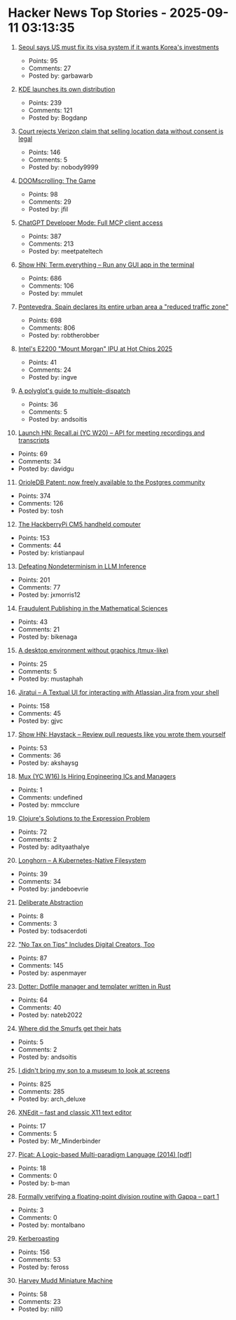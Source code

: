 # Hacker News Top Stories - 2025-09-11 03:13:35

1. [Seoul says US must fix its visa system if it wants Korea's investments](https://english.hani.co.kr/arti/english_edition/e_international/1218025.html)
   - Points: 95
   - Comments: 27
   - Posted by: garbawarb

2. [KDE launches its own distribution](https://lwn.net/SubscriberLink/1037166/caa6979c16a99c9e/)
   - Points: 239
   - Comments: 121
   - Posted by: Bogdanp

3. [Court rejects Verizon claim that selling location data without consent is legal](https://arstechnica.com/tech-policy/2025/09/court-rejects-verizon-claim-that-selling-location-data-without-consent-is-legal/)
   - Points: 146
   - Comments: 5
   - Posted by: nobody9999

4. [DOOMscrolling: The Game](https://ironicsans.ghost.io/doomscrolling-the-game/)
   - Points: 98
   - Comments: 29
   - Posted by: jfil

5. [ChatGPT Developer Mode: Full MCP client access](https://platform.openai.com/docs/guides/developer-mode)
   - Points: 387
   - Comments: 213
   - Posted by: meetpateltech

6. [Show HN: Term.everything – Run any GUI app in the terminal](https://github.com/mmulet/term.everything)
   - Points: 686
   - Comments: 106
   - Posted by: mmulet

7. [Pontevedra, Spain declares its entire urban area a "reduced traffic zone"](https://www.greeneuropeanjournal.eu/made-for-people-not-cars-reclaiming-european-cities/)
   - Points: 698
   - Comments: 806
   - Posted by: robtherobber

8. [Intel's E2200 "Mount Morgan" IPU at Hot Chips 2025](https://chipsandcheese.com/p/intels-e2200-mount-morgan-ipu-at)
   - Points: 41
   - Comments: 24
   - Posted by: ingve

9. [A polyglot's guide to multiple-dispatch](https://eli.thegreenplace.net/2016/a-polyglots-guide-to-multiple-dispatch/)
   - Points: 36
   - Comments: 5
   - Posted by: andsoitis

10. [Launch HN: Recall.ai (YC W20) – API for meeting recordings and transcripts](undefined)
   - Points: 69
   - Comments: 34
   - Posted by: davidgu

11. [OrioleDB Patent: now freely available to the Postgres community](https://supabase.com/blog/orioledb-patent-free)
   - Points: 374
   - Comments: 126
   - Posted by: tosh

12. [The HackberryPi CM5 handheld computer](https://github.com/ZitaoTech/HackberryPiCM5)
   - Points: 153
   - Comments: 44
   - Posted by: kristianpaul

13. [Defeating Nondeterminism in LLM Inference](https://thinkingmachines.ai/blog/defeating-nondeterminism-in-llm-inference/)
   - Points: 201
   - Comments: 77
   - Posted by: jxmorris12

14. [Fraudulent Publishing in the Mathematical Sciences](https://arxiv.org/abs/2509.07257)
   - Points: 43
   - Comments: 21
   - Posted by: bikenaga

15. [A desktop environment without graphics (tmux-like)](https://github.com/Julien-cpsn/desktop-tui)
   - Points: 25
   - Comments: 5
   - Posted by: mustaphah

16. [Jiratui – A Textual UI for interacting with Atlassian Jira from your shell](https://jiratui.sh/)
   - Points: 158
   - Comments: 45
   - Posted by: gjvc

17. [Show HN: Haystack – Review pull requests like you wrote them yourself](https://haystackeditor.com)
   - Points: 53
   - Comments: 36
   - Posted by: akshaysg

18. [Mux (YC W16) Is Hiring Engineering ICs and Managers](https://mux.com/jobs)
   - Points: 1
   - Comments: undefined
   - Posted by: mmcclure

19. [Clojure's Solutions to the Expression Problem](https://www.infoq.com/presentations/Clojure-Expression-Problem/)
   - Points: 72
   - Comments: 2
   - Posted by: adityaathalye

20. [Longhorn – A Kubernetes-Native Filesystem](https://vegard.blog.engen.priv.no/?p=518)
   - Points: 39
   - Comments: 34
   - Posted by: jandeboevrie

21. [Deliberate Abstraction](https://entropicthoughts.com/deliberate-abstraction)
   - Points: 8
   - Comments: 3
   - Posted by: todsacerdoti

22. ["No Tax on Tips" Includes Digital Creators, Too](https://www.hollywoodreporter.com/business/business-news/no-tax-on-tips-guidance-creators-trump-treasury-1236366513/)
   - Points: 87
   - Comments: 145
   - Posted by: aspenmayer

23. [Dotter: Dotfile manager and templater written in Rust](https://github.com/SuperCuber/dotter)
   - Points: 64
   - Comments: 40
   - Posted by: nateb2022

24. [Where did the Smurfs get their hats](https://www.pipelinecomics.com/beginning-bd-smurfs-hats-origin/)
   - Points: 5
   - Comments: 2
   - Posted by: andsoitis

25. [I didn't bring my son to a museum to look at screens](https://sethpurcell.com/writing/screens-in-museums/)
   - Points: 825
   - Comments: 285
   - Posted by: arch_deluxe

26. [XNEdit – fast and classic X11 text editor](https://www.unixwork.de/xnedit/)
   - Points: 17
   - Comments: 5
   - Posted by: Mr_Minderbinder

27. [Picat: A Logic-based Multi-paradigm Language (2014) [pdf]](https://logicprogramming.org/wp-content/uploads/2014/07/alp14.pdf)
   - Points: 18
   - Comments: 0
   - Posted by: b-man

28. [Formally verifying a floating-point division routine with Gappa – part 1](https://community.arm.com/arm-community-blogs/b/embedded-and-microcontrollers-blog/posts/formally-verifying-a-floating-point-division-routine-with-gappa-p1)
   - Points: 3
   - Comments: 0
   - Posted by: montalbano

29. [Kerberoasting](https://blog.cryptographyengineering.com/2025/09/10/kerberoasting/)
   - Points: 156
   - Comments: 53
   - Posted by: feross

30. [Harvey Mudd Miniature Machine](https://www.cs.hmc.edu/~cs5grad/cs5/hmmm/documentation/documentation.html)
   - Points: 58
   - Comments: 23
   - Posted by: nill0

